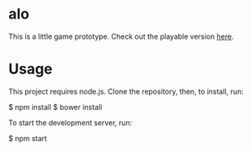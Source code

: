 # alo

This is a little game prototype. Check out the playable version [here](http://alo.maximilianschmitt.me/).

# Usage

This project requires node.js. Clone the repository, then, to install, run:

  $ npm install
  $ bower install

To start the development server, run:

  $ npm start
